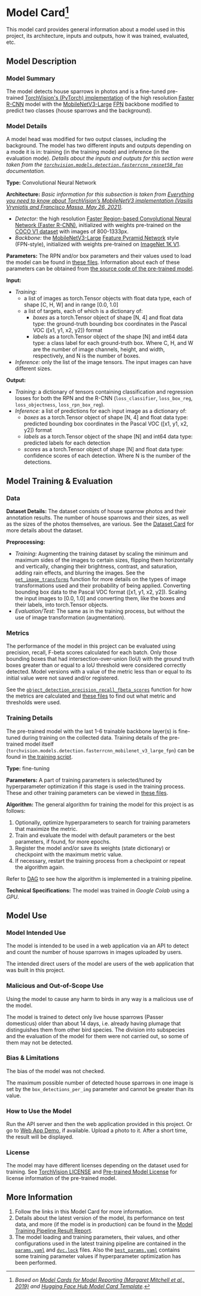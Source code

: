 # Model Card[^*]
This model card provides general information about a model used in this project, its architecture, inputs and outputs, how it was trained, evaluated, etc.
## Model Description
### Model Summary
The model detects house sparrows in photos and is a fine-tuned pre-trained [TorchVision's (PyTorch) implementation](https://pytorch.org/vision/main/models/generated/torchvision.models.detection.fasterrcnn_mobilenet_v3_large_fpn.html#torchvision.models.detection.fasterrcnn_mobilenet_v3_large_fpn) of the high resolution [Faster R-CNN](https://arxiv.org/abs/1506.01497) model with the [MobileNetV3-Large](https://arxiv.org/abs/1905.02244) [FPN](https://arxiv.org/abs/1612.03144v2) backbone modified to predict two classes (house sparrows and the background).

### Model Details
A model head was modified for two output classes, including the background. The model has two different inputs and outputs depending on a mode it is in: training (in the training mode) and inference (in the evaluation mode). *Details about the inputs and outputs for this section were taken from the [`torchvision.models.detection.fasterrcnn_resnet50_fpn`](https://pytorch.org/vision/main/models/generated/torchvision.models.detection.fasterrcnn_resnet50_fpn.html#torchvision.models.detection.fasterrcnn_resnet50_fpn) documentation.*

**Type:** Convolutional Neural Network

**Architecture:**
*Basic information for this subsection is taken from [Everything you need to know about TorchVision’s MobileNetV3 implementation (Vasilis Vryniotis and Francisco Massa, May 26, 2021)](https://pytorch.org/blog/torchvision-mobilenet-v3-implementation/).*
- *Detector:* the high resolution [Faster Region-based Convolutional Neural Network (Faster R-CNN)](https://arxiv.org/abs/1506.01497), initialized with weights pre-trained on the [COCO V1 dataset](https://cocodataset.org/#home) with images of 800-1333px.
- *Backbone:* the [MobileNetV3-Large](https://arxiv.org/abs/1905.02244) [Feature Pyramid Network](https://arxiv.org/abs/1612.03144v2) style (FPN-style), initialized with weights pre-trained on [ImageNet 1K V1](https://image-net.org/index.php).

**Parameters:**
The RPN and/or box parameters and their values used to load the model can be found in [these files](#more-information). Information about each of these parameters can be obtained from [the source code of the pre-trained model](https://github.com/pytorch/vision/blob/main/torchvision/models/detection/faster_rcnn.py).

**Input:**
- *Training:*
    - a list of images as torch.Tensor objects with float data type, each of shape [C, H, W] and in range [0.0, 1.0]
    - a list of targets, each of which is a dictionary of:
        - *boxes* as a torch.Tensor object of shape [N, 4] and float data type: the ground-truth bounding box coordinates in the Pascal VOC ([x1, y1, x2, y2]) format
        - *labels* as a torch.Tensor object of the shape [N] and int64 data type: a class label for each ground-truth box.
    Where C, H, and W are the number of image channels, height, and width, respectively, and N is the number of boxes.
- *Inference:* only the list of the image tensors.
The input images can have different sizes.

**Output:**
- *Training:* a dictionary of tensors containing classification and regression losses for both the RPN and the R-CNN (`loss_classifier`, `loss_box_reg`, `loss_objectness`, `loss_rpn_box_reg`).
- *Inference:* a list of predictions for each input image as a dictionary of:
   - *boxes* as a torch.Tensor object of shape [N, 4] and float data type: predicted bounding box coordinates in the Pascal VOC ([x1, y1, x2, y2]) format
   - *labels* as a torch.Tensor object of the shape [N] and int64 data type: predicted labels for each detection
   - *scores* as a torch.Tensor object of shape [N] and float data type: confidence scores of each detection.
   Where N is the number of the detections.

## Model Training & Evaluation
### Data
**Dataset Details:** The dataset consists of house sparrow photos and their annotation results. The number of house sparrows and their sizes, as well as the sizes of the photos themselves, are various. See the [Dataset Card](./dataset-card.md) for more details about the dataset.

**Preprocessing:**
- *Training:* Augmenting the training dataset by scaling the minimum and maximum sides of the images to certain sizes, flipping them horizontally and vertically, changing their brightness, contrast, and saturation, adding rain effects, and blurring the images. See the [`get_image_transforms`](../src/data/image_dataloader.py) function for more details on the types of image transformations used and their probability of being applied. Converting bounding box data to the Pascal VOC format ([x1, y1, x2, y2]). Scaling the input images to [0.0, 1.0] and converting them, like the boxes and their labels, into torch.Tensor objects.
- *Evaluation/Test:* The same as in the training process, but without the use of image transformation (augmentation).

### Metrics
The performance of the model in this project can be evaluated using precision, recall, F-beta scores calculated for each batch. Only those bounding boxes that had intersection-over-union (IoU) with the ground truth boxes greater than or equal to a IoU threshold were considered correctly detected. Model versions with a value of the metric less than or equal to its initial value were not saved and/or registered.

See the [`object_detection_precision_recall_fbeta_scores`](../src/train/train_inference_fns.py) function for how the metrics are calculated and [these files](#more-information) to find out what metric and thresholds were used.

### Training Details
The pre-trained model with the last 1-6 trainable backbone layer(s) is fine-tuned during training on the collected data. Training details of the pre-trained model itself (`torchvision.models.detection.fasterrcnn_mobilenet_v3_large_fpn`) can be found in [the training script](https://github.com/pytorch/vision/tree/e35793a1a4000db1f9f99673437c514e24e65451/references/detection#faster-r-cnn-mobilenetv3-large-fpn).

**Type:** fine-tuning

**Parameters:**
A part of training parameters is selected/tuned by hyperparameter optimization if this stage is used in the training process. These and other training parameters can be viewed in [these files](#more-information).

**Algorithm:** The general algorithm for training the model for this project is as follows:
1. Optionally, optimize hyperparameters to search for training parameters that maximize the metric.
2. Train and evaluate the model with default parameters or the best parameters, if found, for more epochs.
3. Register the model and/or save its weights (state dictionary) or checkpoint with the maximum metric value.
4. If necessary, restart the training process from a checkpoint or repeat the algorithm again.

Refer to [DAG](../pipelines/dvc_dag.md) to see how the algorithm is implemented in a training pipeline.

**Technical Specifications:** The model was trained in *Google Colab* using a *GPU*.

## Model Use
### Model Intended Use
The model is intended to be used in a web application via an API to detect and count the number of house sparrows in images uploaded by users.

The intended direct users of the model are users of the web application that was built in this project.

### Malicious and Out-of-Scope Use
Using the model to cause any harm to birds in any way is a malicious use of the model.

The model is trained to detect only live house sparrows (Passer domesticus) older than about 14 days, i.e. already having plumage that distinguishes them from other bird species. The division into subspecies and the evaluation of the model for them were not carried out, so some of them may not be detected.

### Bias & Limitations
The bias of the model was not checked.

The maximum possible number of detected house sparrows in one image is set by the `box_detections_per_img` parameter and cannot be greater than its value.

### How to Use the Model
Run the API server and then the web application provided in this project. Or go to [Web App Demo](https://huggingface.co/spaces/data42lana/how-many-house-sparrows-demo), if available. Upload a photo to it. After a short time, the result will be displayed.

### License
The model may have different licenses depending on the dataset used for training. See [TorchVision LICENSE](https://github.com/pytorch/vision/blob/main/LICENSE) and [Pre-trained Model License](https://github.com/pytorch/vision#pre-trained-model-license) for license information of the pre-trained model.

## More Information
1. Follow the links in this Model Card for more information.
2. Details about the latest version of the model, its performance on test data, and more (if the model is in production) can be found in the [Model Training Pipeline Result Report](../reports/model_report.md).
3. The model loading and training parameters, their values, and other configurations used in the latest training pipeline are contained in the [`params.yaml`](../configs/params.yaml) and [`dvc.lock`](../pipelines/dvc.lock) files. Also the [`best_params.yaml`](../configs/best_params.yaml) contains some training parameter values if hyperparameter optimization has been performed.

[^*]: *Based on [Model Cards for Model Reporting (Margaret Mitchell et al., 2019)](https://arxiv.org/abs/1810.03993v2) and [Hugging Face Hub Model Card Template](https://github.com/huggingface/huggingface_hub/blob/main/src/huggingface_hub/templates/modelcard_template.md).*
